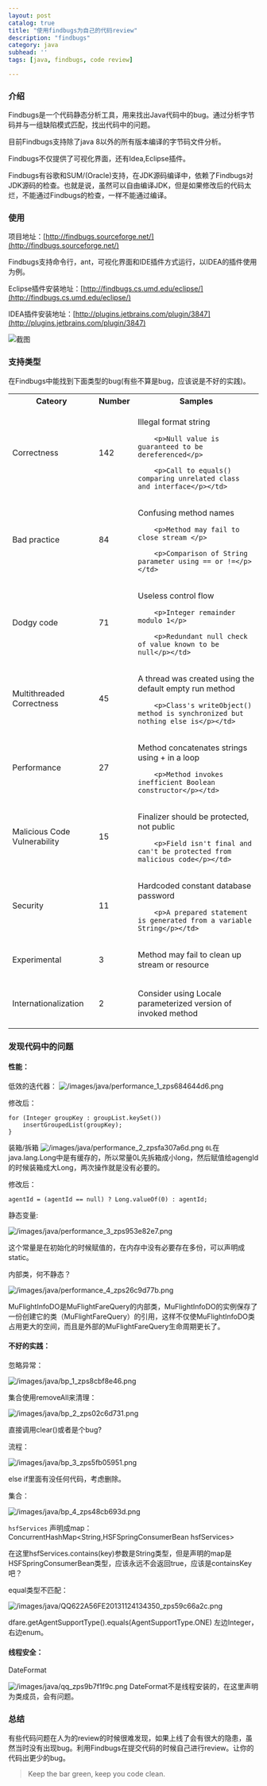 ```yaml
---
layout: post
catalog: true
title: "使用findbugs为自己的代码review"
description: "findbugs"
category: java
subhead: ''
tags: [java, findbugs, code review]

---
```


### 介绍
Findbugs是一个代码静态分析工具，用来找出Java代码中的bug。通过分析字节码并与一组缺陷模式匹配，找出代码中的问题。

目前Findbugs支持除了java 8以外的所有版本编译的字节码文件分析。   

Findbugs不仅提供了可视化界面，还有Idea,Eclipse插件。

Findbugs有谷歌和SUM/(Oracle)支持，在JDK源码编译中，依赖了Findbugs对JDK源码的检查。也就是说，虽然可以自由编译JDK，但是如果修改后的代码太烂，不能通过Findbugs的检查，一样不能通过编译。

### 使用

项目地址：[http://findbugs.sourceforge.net/](http://findbugs.sourceforge.net/)

Findbugs支持命令行，ant，可视化界面和IDE插件方式运行，以IDEA的插件使用为例。

Eclipse插件安装地址：[http://findbugs.cs.umd.edu/eclipse/](http://findbugs.cs.umd.edu/eclipse/)

IDEA插件安装地址：[http://plugins.jetbrains.com/plugin/3847](http://plugins.jetbrains.com/plugin/3847)

![截图](/images/java/preview_zps13c573f1.png)

### 支持类型

在Findbugs中能找到下面类型的bug(有些不算是bug，应该说是不好的实践)。

<table class="table table-bordered table-striped table-condensed">
	<tr>
		<th>Cateory</th>
		<th>Number</th>
		<th>Samples</th>
	</tr>
	<tr>
    <td>
        <p>Correctness</p></td>
    <td>
        <p>142</p></td>
    <td>
        <p>Illegal format string</p>

        <p>Null value is guaranteed to be dereferenced</p>

        <p>Call to equals() comparing unrelated class and interface</p></td>
</tr>
<tr>
    <td>
        <p>Bad practice</p></td>
    <td>
        <p>84</p></td>
    <td>
        <p>Confusing method names</p>

        <p>Method may fail to close stream </p>

        <p>Comparison of String parameter using == or !=</p></td>
</tr>
<tr>
    <td>
        <p>Dodgy code</p></td>
    <td>
        <p>71</p></td>
    <td>
        <p>Useless control flow</p>

        <p>Integer remainder modulo 1</p>

        <p>Redundant null check of value known to be null</p></td>
</tr>
<tr>
    <td>
        <p>Multithreaded Correctness</p></td>
    <td>
        <p>45</p></td>
    <td>
        <p>A thread was created using the default empty run method</p>

        <p>Class's writeObject() method is synchronized but nothing else is</p></td>
</tr>
<tr>
    <td>
        <p>Performance</p></td>
    <td>
        <p>27</p></td>
    <td>
        <p>Method concatenates strings using + in a loop</p>

        <p>Method invokes inefficient Boolean constructor</p></td>
</tr>
<tr>
    <td>
        <p>Malicious Code Vulnerability</p></td>
    <td>
        <p>15</p></td>
    <td>
        <p>Finalizer should be protected, not public</p>

        <p>Field isn't final and can't be protected from malicious code</p></td>
</tr>
<tr>
    <td>
        <p>Security</p></td>
    <td>
        <p>11</p></td>
    <td>
        <p>Hardcoded constant database password</p>

        <p>A prepared statement is generated from a variable String</p></td>
</tr>
<tr>
    <td>
        <p>Experimental</p></td>
    <td>
        <p>3</p></td>
    <td>
        <p>Method may fail to clean up stream or resource</p></td>
</tr>
<tr>
    <td>
        <p>Internationalization</p></td>
    <td>
        <p>2</p></td>
    <td>
        <p>Consider using Locale parameterized version of invoked method</p></td>
</tr>
	

</table>

### 发现代码中的问题

#### 性能：
低效的迭代器：
![/images/java/performance_1_zps684644d6.png](/images/java/performance_1_zps684644d6.png)

修改后：

    for (Integer groupKey : groupList.keySet()) 
        insertGroupedList(groupKey);
    }
    
装箱/拆箱
![/images/java/performance_2_zpsfa307a6d.png](/images/java/performance_2_zpsfa307a6d.png)
`0L`在java.lang.Long中是有缓存的，所以常量0L先拆箱成小long，然后赋值给agengId的时候装箱成大Long，两次操作就是没有必要的。

修改后：

    agentId = (agentId == null) ? Long.valueOf(0) : agentId;
    
静态变量:

![/images/java/performance_3_zps953e82e7.png](/images/java/performance_3_zps953e82e7.png)

这个常量是在初始化的时候赋值的，在内存中没有必要存在多份，可以声明成static。


内部类，何不静态？

![/images/java/performance_4_zps26c9d77b.png](/images/java/performance_4_zps26c9d77b.png)

MuFlightInfoDO是MuFlightFareQuery的内部类，MuFlightInfoDO的实例保存了一份创建它的类（MuFlightFareQuery）的引用，这样不仅使MuFlightInfoDO类占用更大的空间，而且是外部的MuFlightFareQuery生命周期更长了。

#### 不好的实践：

忽略异常：

![/images/java/bp_1_zps8cbf8e46.png](/images/java/bp_1_zps8cbf8e46.png)


集合使用removeAll来清理：

![/images/java/bp_2_zps02c6d731.png](/images/java/bp_2_zps02c6d731.png)

直接调用clear()或者是个bug?

流程：

![/images/java/bp_3_zps5fb05951.png](/images/java/bp_3_zps5fb05951.png)

else if里面有没任何代码，考虑删除。

集合：

![/images/java/bp_4_zps48cb693d.png](/images/java/bp_4_zps48cb693d.png)

`hsfServices` 声明成map：ConcurrentHashMap&lt;String,HSFSpringConsumerBean hsfServices&gt;

在这里hsfServices.contains(key)参数是String类型，但是声明的map是HSFSpringConsumerBean类型，应该永远不会返回true，应该是containsKey吧？
    
equal类型不匹配：

![/images/java/QQ622A56FE20131124134350_zps59c66a2c.png](/images/java/QQ622A56FE20131124134350_zps59c66a2c.png)

dfare.getAgentSupportType().equals(AgentSupportType.ONE) 左边Integer，右边enum。
    

#### 线程安全：

DateFormat

![/images/java/qq_zps9b7f1f9c.png](/images/java/qq_zps9b7f1f9c.png)
DateFormat不是线程安装的，在这里声明为类成员，会有问题。

### 总结
有些代码问题在人为的review的时候很难发现，如果上线了会有很大的隐患，虽然当时没有出现bug。利用Findbugs在提交代码的时候自己进行review。让你的代码出更少的bug。

> Keep the bar green, keep you code clean.    
  
    


